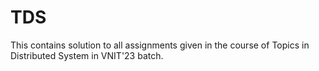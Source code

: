# TDS
This contains solution to all assignments given in the course of Topics in Distributed System in VNIT'23 batch.
